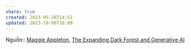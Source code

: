 ```yaml
---
share: true
created: 2023-05-26T14:51
updated: 2023-10-06T16:09
---
```

Nguồn:: [Maggie Appleton](Maggie%20Appleton.md#), [The Expanding Dark Forest and Generative AI](https://maggieappleton.com/ai-dark-forest)
